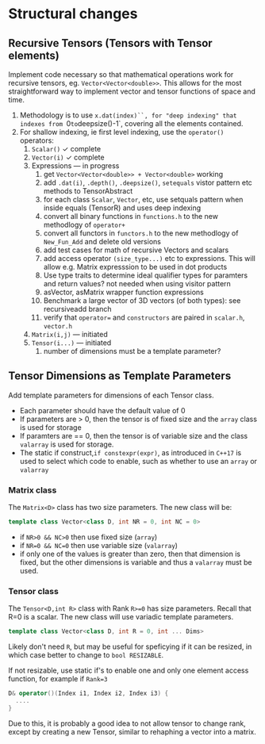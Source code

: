 # Structural changes


## Recursive Tensors (Tensors with Tensor elements)

Implement code necessary so that mathematical operations work for recursive tensors, eg. `Vector<Vector<double>>`.  This allows for the most straightforward way to implement vector and tensor functions of space and time.


1. Methodology is to use `x.dat(index)``, for "deep indexing" that indexes from `0` to `deepsize()-1`, covering all the elements contained.  
1. For shallow indexing, ie first level indexing, use the `operator()` operators:
    1. `Scalar()` ✓ complete 
    1. `Vector(i)` ✓ complete 
    1. Expressions — in progress
       1. get `Vector<Vector<double>> + Vector<double>` working
       1. add `.dat(i)`, `.depth()`, `.deepsize()`, `setequals` vistor pattern etc methods to TensorAbstract
       1. for each class `Scalar`, `Vector`, etc, use setquals pattern when inside equals (TensorR) and uses deep indexing
       1. convert all binary functions in `functions.h` to the new methodlogy of `operator+`
       1. convert all functors in `functors.h` to the new methodlogy of `New_Fun_Add` and delete old versions
       1. add test cases for math of recursive Vectors and scalars
       1. add access operator `(size_type...)` etc to expressions. This will allow e.g. Matrix expresssion to be used in dot products
       1. Use type traits to determine ideal qualifier types for paramters and return values? not needed when using visitor pattern
       1. asVector, asMatrix wrapper function expressions
       1. Benchmark a large vector of 3D vectors (of both types): see recursiveadd branch
       1. verify that `operator=` and `constructors` are paired in `scalar.h`, `vector.h`
    1. `Matrix(i,j)`  —  initiated
    1. `Tensor(i...)`  — initiated
       1. number of dimensions must be a template parameter?

## Tensor Dimensions as Template Parameters

Add template parameters for dimensions of each Tensor class.  
* Each parameter should have the default value of 0
* If parameters are > 0, then the tensor is of fixed size and the `array` class is used for storage
* If paramters are == 0, then the tensor is of variable size and the class `valarray` is used for storage.  
* The static if construct,`if constexpr(expr)`, as introduced in `C++17` is used to select which code to enable, such as whether to use an `array` or `valarray`

### Matrix class
The `Matrix<D>` class has two size parameters.  The new class will be:

```C++
template class Vector<class D, int NR = 0, int NC = 0>
```
* if `NR>0 && NC>0` then use fixed size (`array`)
* if `NR=0 && NC=0` then use variable size (`valarray`)
* if only one of the values is greater than zero, then that dimension is fixed, but the other dimensions is variable and thus a `valarray` must be used.


### Tensor class
The `Tensor<D,int R>` class with Rank `R>=0` has size parameters.  Recall that R=0 is a scalar. The new class will use variadic template parameters.

```C++
template class Vector<class D, int R = 0, int ... Dims>
```
Likely don't need `R`, but may be useful for speficying if it can be resized, in which case better to change to `bool RESIZABLE`.

If not resizable, use static if's to enable one and only one element access function, for example if `Rank=3`

```C++
D& operator()(Index i1, Index i2, Index i3) {
  ....
}
```

Due to this, it is probably a good idea to not allow tensor to change rank, except by creating a new Tensor, similar to rehaphing a vector into a matrix.


